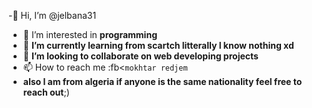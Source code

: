 -👋 Hi, I’m @jelbana31
- 👀 I’m interested in **programming**
- 🌱 **I’m currently learning from scartch litterally l know nothing xd**
- 💞️ **I’m looking to collaborate on web developing projects** 
- 📫 How to reach me :fb<`mokhtar redjem`
- **also l am from algeria if anyone is the same nationality feel free to reach out**;)

<!---
jelbana31/jelbana31 is a ✨ special ✨ repository because its `README.md` (this file) appears on your GitHub profile.
You can click the Preview link to take a look at your changes.
--->
